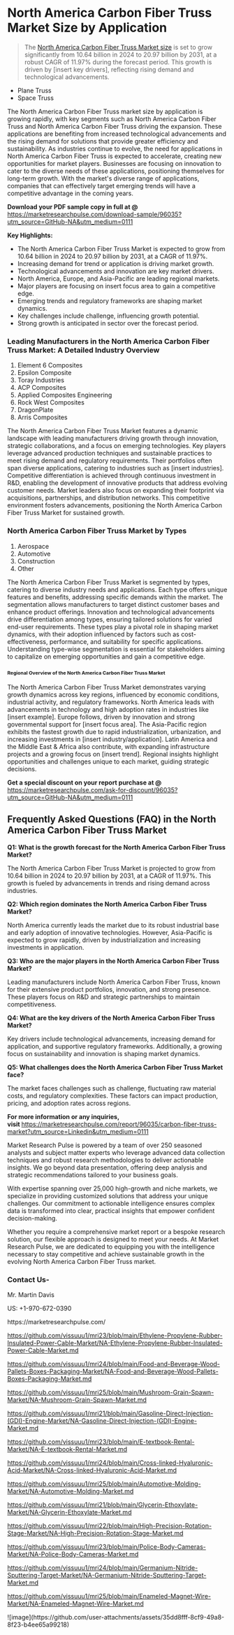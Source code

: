 <h1>North America Carbon Fiber Truss Market&nbsp;Size by Application</h1><blockquote><p>The <a href="https://marketresearchpulse.com/download-sample/96035?utm_source=GitHub-NA&amp;utm_medium=0111">North America Carbon Fiber Truss Market size</a> is set to grow significantly from 10.64 billion in 2024 to 20.97 billion by 2031, at a robust CAGR of 11.97% during the forecast period. This growth is driven by [insert key drivers], reflecting rising demand and technological advancements.</p></blockquote><ul><li>Plane Truss<li> Space Truss</li></ul><p>The North America Carbon Fiber Truss market size by application is growing rapidly, with key segments such as North America Carbon Fiber Truss and North America Carbon Fiber Truss driving the expansion. These applications are benefiting from increased technological advancements and the rising demand for solutions that provide greater efficiency and sustainability. As industries continue to evolve, the need for applications in North America Carbon Fiber Truss is expected to accelerate, creating new opportunities for market players. Businesses are focusing on innovation to cater to the diverse needs of these applications, positioning themselves for long-term growth. With the market's diverse range of applications, companies that can effectively target emerging trends will have a competitive advantage in the coming years.</p><p><strong>Download your PDF sample copy in full at @ </strong><a href="https://marketresearchpulse.com/download-sample/96035?utm_source=GitHub-NA&amp;utm_medium=0111">https://marketresearchpulse.com/download-sample/96035?utm_source=GitHub-NA&amp;utm_medium=0111</a></p><p><strong>Key Highlights: </strong></p><ul><li>The North America Carbon Fiber Truss Market is expected to grow from 10.64 billion in 2024 to 20.97 billion by 2031, at a CAGR of 11.97%.</li><li>Increasing demand for trend or application is driving market growth.</li><li>Technological advancements and innovation are key market drivers.</li><li>North America, Europe, and Asia-Pacific are leading regional markets.</li><li>Major players are focusing on insert focus area to gain a competitive edge.</li><li>Emerging trends and regulatory frameworks are shaping market dynamics.</li><li>Key challenges include challenge, influencing growth potential.</li><li>Strong growth is anticipated in sector over the forecast period.</li></ul><h3>Leading Manufacturers in the North America Carbon Fiber Truss Market: A Detailed Industry Overview</h3><ol><li>Element 6 Composites</li><li>Epsilon Composite</li><li>Toray Industries</li><li>ACP Composites</li><li>Applied Composites Engineering</li><li>Rock West Composites</li><li>DragonPlate</li><li>Arris Composites</li></ol><div class="flex max-w-full flex-col flex-grow"><div class="min-h-8 text-message flex w-full flex-col items-end gap-2 whitespace-normal break-words [.text-message+&amp;]:mt-5" dir="auto" data-message-author-role="assistant" data-message-id="fd8432e4-4910-450d-b182-61b7bfb0a01f" data-message-model-slug="gpt-4o"><div class="flex w-full flex-col gap-1 empty:hidden first:pt-[3px]"><div class="markdown prose w-full break-words dark:prose-invert light"><p>The North America Carbon Fiber Truss Market features a dynamic landscape with leading manufacturers driving growth through innovation, strategic collaborations, and a focus on emerging technologies. Key players leverage advanced production techniques and sustainable practices to meet rising demand and regulatory requirements. Their portfolios often span diverse applications, catering to industries such as [insert industries]. Competitive differentiation is achieved through continuous investment in R&amp;D, enabling the development of innovative products that address evolving customer needs. Market leaders also focus on expanding their footprint via acquisitions, partnerships, and distribution networks. This competitive environment fosters advancements, positioning the North America Carbon Fiber Truss Market for sustained growth.</p></div></div></div></div><h3>North America Carbon Fiber Truss Market by Types</h3><ol><li>Aerospace<li> Automotive<li> Construction<li> Other</li></ol><div class="flex max-w-full flex-col flex-grow"><div class="min-h-8 text-message flex w-full flex-col items-end gap-2 whitespace-normal break-words [.text-message+&amp;]:mt-5" dir="auto" data-message-author-role="assistant" data-message-id="084470be-0bb7-4664-bddf-5156b4f41249" data-message-model-slug="gpt-4o-mini"><div class="flex w-full flex-col gap-1 empty:hidden first:pt-[3px]"><div class="markdown prose w-full break-words dark:prose-invert light"><p>The North America Carbon Fiber Truss Market is segmented by types, catering to diverse industry needs and applications. Each type offers unique features and benefits, addressing specific demands within the market. The segmentation allows manufacturers to target distinct customer bases and enhance product offerings. Innovation and technological advancements drive differentiation among types, ensuring tailored solutions for varied end-user requirements. These types play a pivotal role in shaping market dynamics, with their adoption influenced by factors such as cost-effectiveness, performance, and suitability for specific applications. Understanding type-wise segmentation is essential for stakeholders aiming to capitalize on emerging opportunities and gain a competitive edge.</p></div></div></div></div><h3><span style="font-size: 11px;">Regional Overview of the North America Carbon Fiber Truss Market</span></h3><div class="flex max-w-full flex-col flex-grow"><div class="min-h-8 text-message flex w-full flex-col items-end gap-2 whitespace-normal break-words [.text-message+&amp;]:mt-5" dir="auto" data-message-author-role="assistant" data-message-id="e9038762-ce64-4e30-91c9-9bd413514231" data-message-model-slug="gpt-4o-mini"><div class="flex w-full flex-col gap-1 empty:hidden first:pt-[3px]"><div class="markdown prose w-full break-words dark:prose-invert light"><p>The North America Carbon Fiber Truss Market demonstrates varying growth dynamics across key regions, influenced by economic conditions, industrial activity, and regulatory frameworks. North America leads with advancements in technology and high adoption rates in industries like [insert example]. Europe follows, driven by innovation and strong governmental support for [insert focus area]. The Asia-Pacific region exhibits the fastest growth due to rapid industrialization, urbanization, and increasing investments in [insert industry/application]. Latin America and the Middle East &amp; Africa also contribute, with expanding infrastructure projects and a growing focus on [insert trend]. Regional insights highlight opportunities and challenges unique to each market, guiding strategic decisions.</p></div></div></div></div><p><strong>Get a special discount on your report purchase at @ </strong><a href="https://marketresearchpulse.com/ask-for-discount/96035?utm_source=GitHub-NA&amp;utm_medium=0111">https://marketresearchpulse.com/ask-for-discount/96035?utm_source=GitHub-NA&amp;utm_medium=0111</a></p><h2>Frequently Asked Questions (FAQ) in the North America Carbon Fiber Truss Market</h2><p><strong>Q1: What is the growth forecast for the North America Carbon Fiber Truss Market?</strong></p><p>The North America Carbon Fiber Truss Market is projected to grow from 10.64 billion in 2024 to 20.97 billion by 2031, at a CAGR of 11.97%. This growth is fueled by advancements in trends and rising demand across industries.</p><p><strong>Q2: Which region dominates the North America Carbon Fiber Truss Market?</strong></p><p>North America currently leads the market due to its robust industrial base and early adoption of innovative technologies. However, Asia-Pacific is expected to grow rapidly, driven by industrialization and increasing investments in application.</p><p><strong>Q3: Who are the major players in the North America Carbon Fiber Truss Market?</strong></p><p>Leading manufacturers include North America Carbon Fiber Truss, known for their extensive product portfolios, innovation, and strong presence. These players focus on R&amp;D and strategic partnerships to maintain competitiveness.</p><p><strong>Q4: What are the key drivers of the North America Carbon Fiber Truss Market?</strong></p><p>Key drivers include technological advancements, increasing demand for application, and supportive regulatory frameworks. Additionally, a growing focus on sustainability and innovation is shaping market dynamics.</p><p><strong>Q5: What challenges does the North America Carbon Fiber Truss Market face?</strong></p><p>The market faces challenges such as challenge, fluctuating raw material costs, and regulatory complexities. These factors can impact production, pricing, and adoption rates across regions.</p><p><strong>For more information or any inquiries, visit&nbsp;</strong><a href="https://marketresearchpulse.com/report/96035/carbon-fiber-truss-market?utm_source=Linkedin&utm_medium=0111">https://marketresearchpulse.com/report/96035/carbon-fiber-truss-market?utm_source=Linkedin&utm_medium=0111</a></p><p>Market Research Pulse is powered by a team of over 250 seasoned analysts and subject matter experts who leverage advanced data collection techniques and robust research methodologies to deliver actionable insights. We go beyond data presentation, offering deep analysis and strategic recommendations tailored to your business goals.</p><p>With expertise spanning over 25,000 high-growth and niche markets, we specialize in providing customized solutions that address your unique challenges. Our commitment to actionable intelligence ensures complex data is transformed into clear, practical insights that empower confident decision-making.</p><p>Whether you require a comprehensive market report or a bespoke research solution, our flexible approach is designed to meet your needs. At Market Research Pulse, we are dedicated to equipping you with the intelligence necessary to stay competitive and achieve sustainable growth in the evolving North America Carbon Fiber Truss market.</p><h3><strong>Contact Us-</strong></h3><p>Mr. Martin Davis</p><p>US: +1-970-672-0390</p><p>https://marketresearchpulse.com/</p><p><a href="https://github.com/vissuuu1/mri23/blob/main/Ethylene-Propylene-Rubber-Insulated-Power-Cable-Market/NA-Ethylene-Propylene-Rubber-Insulated-Power-Cable-Market.md">https://github.com/vissuuu1/mri23/blob/main/Ethylene-Propylene-Rubber-Insulated-Power-Cable-Market/NA-Ethylene-Propylene-Rubber-Insulated-Power-Cable-Market.md</a></p><p><a href="https://github.com/vissuuu1/mri24/blob/main/Food-and-Beverage-Wood-Pallets-Boxes-Packaging-Market/NA-Food-and-Beverage-Wood-Pallets-Boxes-Packaging-Market.md">https://github.com/vissuuu1/mri24/blob/main/Food-and-Beverage-Wood-Pallets-Boxes-Packaging-Market/NA-Food-and-Beverage-Wood-Pallets-Boxes-Packaging-Market.md</a></p><p><a href="https://github.com/vissuuu1/mri25/blob/main/Mushroom-Grain-Spawn-Market/NA-Mushroom-Grain-Spawn-Market.md">https://github.com/vissuuu1/mri25/blob/main/Mushroom-Grain-Spawn-Market/NA-Mushroom-Grain-Spawn-Market.md</a></p><p><a href="https://github.com/vissuuu1/mri21/blob/main/Gasoline-Direct-Injection-(GDI)-Engine-Market/NA-Gasoline-Direct-Injection-(GDI)-Engine-Market.md">https://github.com/vissuuu1/mri21/blob/main/Gasoline-Direct-Injection-(GDI)-Engine-Market/NA-Gasoline-Direct-Injection-(GDI)-Engine-Market.md</a></p><p><a href="https://github.com/vissuuu1/mri23/blob/main/E-textbook-Rental-Market/NA-E-textbook-Rental-Market.md">https://github.com/vissuuu1/mri23/blob/main/E-textbook-Rental-Market/NA-E-textbook-Rental-Market.md</a></p><p><a href="https://github.com/vissuuu1/mri24/blob/main/Cross-linked-Hyaluronic-Acid-Market/NA-Cross-linked-Hyaluronic-Acid-Market.md">https://github.com/vissuuu1/mri24/blob/main/Cross-linked-Hyaluronic-Acid-Market/NA-Cross-linked-Hyaluronic-Acid-Market.md</a></p><p><a href="https://github.com/vissuuu1/mri25/blob/main/Automotive-Molding-Market/NA-Automotive-Molding-Market.md">https://github.com/vissuuu1/mri25/blob/main/Automotive-Molding-Market/NA-Automotive-Molding-Market.md</a></p><p><a href="https://github.com/vissuuu1/mri21/blob/main/Glycerin-Ethoxylate-Market/NA-Glycerin-Ethoxylate-Market.md">https://github.com/vissuuu1/mri21/blob/main/Glycerin-Ethoxylate-Market/NA-Glycerin-Ethoxylate-Market.md</a></p><p><a href="https://github.com/vissuuu1/mri22/blob/main/High-Precision-Rotation-Stage-Market/NA-High-Precision-Rotation-Stage-Market.md">https://github.com/vissuuu1/mri22/blob/main/High-Precision-Rotation-Stage-Market/NA-High-Precision-Rotation-Stage-Market.md</a></p><p><a href="https://github.com/vissuuu1/mri23/blob/main/Police-Body-Cameras-Market/NA-Police-Body-Cameras-Market.md">https://github.com/vissuuu1/mri23/blob/main/Police-Body-Cameras-Market/NA-Police-Body-Cameras-Market.md</a></p><p><a href="https://github.com/vissuuu1/mri24/blob/main/Germanium-Nitride-Sputtering-Target-Market/NA-Germanium-Nitride-Sputtering-Target-Market.md">https://github.com/vissuuu1/mri24/blob/main/Germanium-Nitride-Sputtering-Target-Market/NA-Germanium-Nitride-Sputtering-Target-Market.md</a></p><p><a href="https://github.com/vissuuu1/mri25/blob/main/Enameled-Magnet-Wire-Market/NA-Enameled-Magnet-Wire-Market.md">https://github.com/vissuuu1/mri25/blob/main/Enameled-Magnet-Wire-Market/NA-Enameled-Magnet-Wire-Market.md</a></p>
![image](https://github.com/user-attachments/assets/35dd8fff-8cf9-49a8-8f23-b4ee65a99218)

